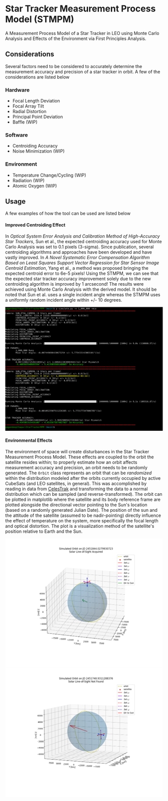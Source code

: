 # Star Tracker Measurement Process Model (STMPM)
A Measurement Process Model of a Star Tracker in LEO using Monte Carlo Analysis and Effects of the Environment via First Principles Analysis.

## Considerations
Several factors need to be considered to accurately determine the measurement accuracy and precision of a star tracker in orbit. A few of the considerations are listed below

### Hardware
- Focal Length Deviation
- Focal Array Tilt
- Radial Distortion
- Principal Point Deviation
- Baffle (WIP)

### Software
- Centroiding Accuracy
- Noise Minimization (WIP)

### Environment
- Temperature Change/Cycling (WIP)
- Radiation  (WIP)
- Atomic Oxygen (WIP)

## Usage
A few examples of how the tool can be used are listed below

#### **Improved Centroiding Effect**
In *Optical System Error Analysis and Calibration Method of High-Accuracy Star Trackers*, Sun et al., the expected centroiding accuracy used for Monte Carlo Analysis was set to 0.1 pixels (3-sigma). Since publication, several centroiding algorithms and approaches have been developed and have vastly improved. In *A Novel Systematic Error Compensation Algorithm Based on Least Squares Support Vector Regression for Star Sensor Image Centroid Estimation*, Yang et al., a method was proposed bringing the expected centroid error to 6e-5 pixels! Using the STMPM, we can see that the expected star tracker accuracy improvement solely due to the new centroiding algorithm is improved by 1 arcsecond! The results were achieved using Monte Carlo Analysis with the derived model. It should be noted that Sun et al. uses a single incident angle whereas the STMPM uses a uniformly random incident angle within +/- 10 degrees.

![SuperCentroid](media/inAction/improvedCentroidAnalysis.png)

#### **Environmental Effects**
The environment of space will create disturbances in the Star Tracker Measurement Process Model. These effects are coupled to the orbit the satellite resides within; to properly estimate how an orbit affects measurement accuracy and precision, an orbit needs to be randomly generated. The `Orbit` class represents an orbit that can be *randomized* within the distribution modeled after the orbits currently occupied by active CubeSats (and LEO satellites, in general). This was accomplished by reading in data from [CelesTrak](https://celestrak.org/) and transforming the data to a normal distribution which can be sampled (and reverse-transformed). The orbit can be plotted in matplotlib where the satellite and its body reference frame are plotted alongside the directional vector pointing to the Sun's location (based on a randomly generated Julian Date). The position of the sun and the attitude of the satellite (assumed to be nadir-pointing) directly influence the effect of temperature on the system, more specifically the focal length and optical distortion. The plot is a visualization method of the satellite's position relative to Earth and the Sun.

![SampleOrbitLOS](media/inAction/Simulated_Orbit.png)
![SampleOrbitNoLOS](media/inAction/SimulatedOrbit_noLOS.png)
